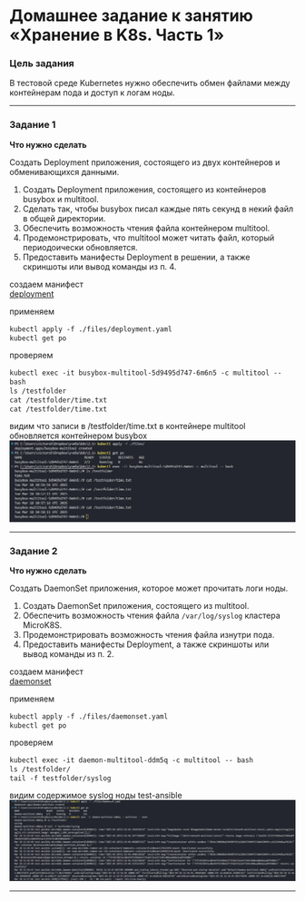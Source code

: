 # Домашнее задание к занятию «Хранение в K8s. Часть 1»

### Цель задания

В тестовой среде Kubernetes нужно обеспечить обмен файлами между контейнерам пода и доступ к логам ноды.

------


### Задание 1 

**Что нужно сделать**

Создать Deployment приложения, состоящего из двух контейнеров и обменивающихся данными.

1. Создать Deployment приложения, состоящего из контейнеров busybox и multitool.
2. Сделать так, чтобы busybox писал каждые пять секунд в некий файл в общей директории.
3. Обеспечить возможность чтения файла контейнером multitool.
4. Продемонстрировать, что multitool может читать файл, который периодоически обновляется.
5. Предоставить манифесты Deployment в решении, а также скриншоты или вывод команды из п. 4.

создаем манифест	    		
[deployment](./files/deployment.yaml)  	

применяем  
```
kubectl apply -f ./files/deployment.yaml  
kubectl get po  
```

проверяем 		  
```
kubectl exec -it busybox-multitool-5d9495d747-6m6n5 -c multitool -- bash  
ls /testfolder  
cat /testfolder/time.txt  
cat /testfolder/time.txt  
```

видим что записи в /testfolder/time.txt в контейнере multitool обновляется контейнером busybox  
![результат](./images/1-1.png)  

------

### Задание 2

**Что нужно сделать**

Создать DaemonSet приложения, которое может прочитать логи ноды.

1. Создать DaemonSet приложения, состоящего из multitool.
2. Обеспечить возможность чтения файла `/var/log/syslog` кластера MicroK8S.
3. Продемонстрировать возможность чтения файла изнутри пода.
4. Предоставить манифесты Deployment, а также скриншоты или вывод команды из п. 2.


создаем манифест	    		
[daemonset](./files/daemonset.yaml)  	

применяем  
```
kubectl apply -f ./files/daemonset.yaml
kubectl get po
```

проверяем 		  
```
kubectl exec -it daemon-multitool-ddm5q -c multitool -- bash  
ls /testfolder/
tail -f testfolder/syslog
```
видим содержимое syslog  ноды test-ansible
![результат](./images/2-1.png) 


------
